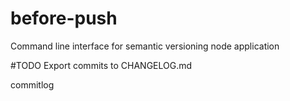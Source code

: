 # before-push
Command line interface for semantic versioning node application

#TODO
Export commits to CHANGELOG.md

commitlog